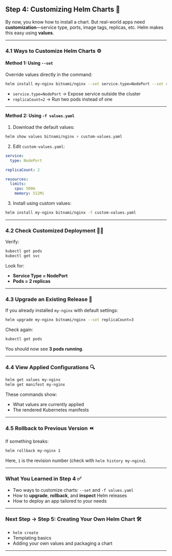 ## **Step 4: Customizing Helm Charts 🎨**

By now, you know how to install a chart. But real-world apps need **customization**—service type, ports, image tags, replicas, etc. Helm makes this easy using **values**.

---

### **4.1 Ways to Customize Helm Charts ⚙️**

#### **Method 1: Using `--set`**

Override values directly in the command:

```bash
helm install my-nginx bitnami/nginx --set service.type=NodePort --set replicaCount=2
```

* `service.type=NodePort` → Expose service outside the cluster
* `replicaCount=2` → Run two pods instead of one

---

#### **Method 2: Using `-f values.yaml`**

1. Download the default values:

```bash
helm show values bitnami/nginx > custom-values.yaml
```

2. Edit `custom-values.yaml`:

```yaml
service:
  type: NodePort

replicaCount: 2

resources:
  limits:
    cpu: 500m
    memory: 512Mi
```

3. Install using custom values:

```bash
helm install my-nginx bitnami/nginx -f custom-values.yaml
```

---

### **4.2 Check Customized Deployment 🕵️‍♂️**

Verify:

```bash
kubectl get pods
kubectl get svc
```

Look for:

* **Service Type = NodePort**
* **Pods = 2 replicas**

---

### **4.3 Upgrade an Existing Release 🔄**

If you already installed `my-nginx` with default settings:

```bash
helm upgrade my-nginx bitnami/nginx --set replicaCount=3
```

Check again:

```bash
kubectl get pods
```

You should now see **3 pods running**.

---

### **4.4 View Applied Configurations 🔍**

```bash
helm get values my-nginx
helm get manifest my-nginx
```

These commands show:

* What values are currently applied
* The rendered Kubernetes manifests

---

### **4.5 Rollback to Previous Version ⏪**

If something breaks:

```bash
helm rollback my-nginx 1
```

Here, `1` is the revision number (check with `helm history my-nginx`).

---

### **What You Learned in Step 4 ✅**

* Two ways to customize charts: `--set` and `-f values.yaml`
* How to **upgrade**, **rollback**, and **inspect** Helm releases
* How to deploy an app tailored to your needs

---

### **Next Step → Step 5: Creating Your Own Helm Chart 🛠**

* `helm create`
* Templating basics
* Adding your own values and packaging a chart

---